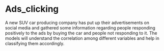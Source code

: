 # Ads_clicking

A new SUV car producing company has put up their advertisements on social media and gathered some information regarding people responding positively to the ads by buying the car and people not responding to it. The models will understand the correlation among different variables and help in classifying them accordingly.
